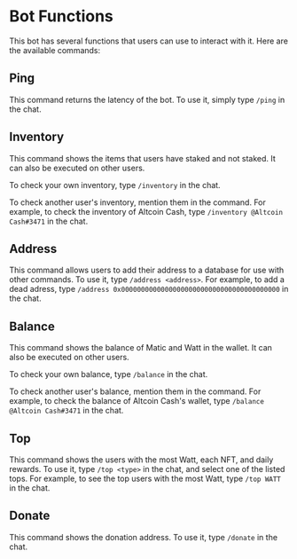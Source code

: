 # Bot Functions

This bot has several functions that users can use to interact with it. Here are the available commands:

## Ping

This command returns the latency of the bot. To use it, simply type `/ping` in the chat.

## Inventory

This command shows the items that users have staked and not staked. It can also be executed on other users.

To check your own inventory, type `/inventory` in the chat.

To check another user's inventory, mention them in the command. For example, to check the inventory of Altcoin Cash, type `/inventory @Altcoin Cash#3471` in the chat.

## Address

This command allows users to add their address to a database for use with other commands. To use it, type `/address <address>`. For example, to add a dead adress, type `/address 0x0000000000000000000000000000000000000000` in the chat.

## Balance

This command shows the balance of Matic and Watt in the wallet. It can also be executed on other users.

To check your own balance, type `/balance` in the chat.

To check another user's balance, mention them in the command. For example, to check the balance of Altcoin Cash's wallet, type `/balance @Altcoin Cash#3471` in the chat.

## Top

This command shows the users with the most Watt, each NFT, and daily rewards. To use it, type `/top <type>` in the chat, and select one of the listed tops. For example, to see the top users with the most Watt, type `/top WATT` in the chat.

## Donate

This command shows the donation address. To use it, type `/donate` in the chat.
